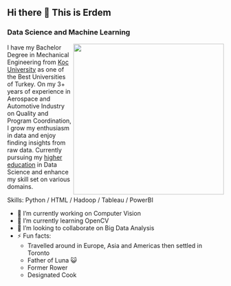 ## Hi there 👋 This is Erdem
### Data Science and Machine Learning

<img src="https://user-images.githubusercontent.com/57879279/125449469-50d1495e-795e-420e-80a3-74ea402e1de5.gif" height="350" align="right">

I have my Bachelor Degree in Mechanical Engineering from [Koc University](https://www.ku.edu.tr/en/) as one of the Best Universities of Turkey. On my 3+ years of experience in Aerospace and Automotive Industry on Quality and Program Coordination, I grow my enthusiasm in data and enjoy finding insights from raw data. Currently pursuing my [higher education](https://www.georgebrown.ca/programs/applied-ai-solutions-development-program-t431) in Data Science and enhance my skill set on various domains.

Skills: Python / HTML / Hadoop / Tableau / PowerBI

- 🔭 I’m currently working on Computer Vision 
- 🌱 I’m currently learning OpenCV 
- 👯 I’m looking to collaborate on Big Data Analysis 
- ⚡ Fun facts: 
  - Travelled around in Europe, Asia and Americas then settled in Toronto
  - Father of Luna 😺 
  - Former Rower 
  - Designated Cook 
